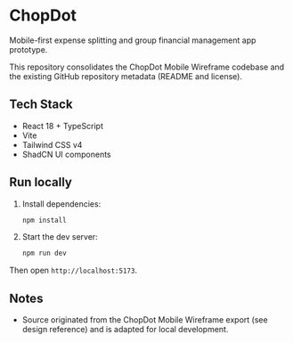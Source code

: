 # ChopDot

Mobile-first expense splitting and group financial management app prototype.

This repository consolidates the ChopDot Mobile Wireframe codebase and the existing GitHub repository metadata (README and license).

## Tech Stack

- React 18 + TypeScript
- Vite
- Tailwind CSS v4
- ShadCN UI components

## Run locally

1. Install dependencies:
   
   ```bash
   npm install
   ```

2. Start the dev server:
   
   ```bash
   npm run dev
   ```

Then open `http://localhost:5173`.

## Notes

- Source originated from the ChopDot Mobile Wireframe export (see design reference) and is adapted for local development.

